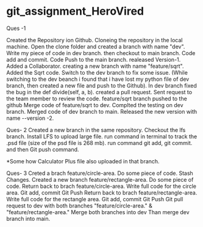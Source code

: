 # git_assignment_HeroVired
Ques -1 

Created the Repository ion Github.
Cloneing the repository in the local machine.
Open the clone folder and created a branch with name "dev". 
Write my piece of code in dev branch.
then checkout to main branch.
Code add and commit.
Code Push to the main branch.
realeased Version-1.
Added a Collaborator.
creating a new branch with name "feature/sqrt".
Added the Sqrt code.
Switch to the dev branch to fix some issue. (While switching to the dev beanch i found that i have lost my python file of dev branch, then created a new file and push to the Github).
In dev branch fixed the bug in the def divide(self, a, b).
created a pull request.
Sent request to the team member to review the code. 
feature/sqrt branch pushed to the github 
Merge code of feature/sqrt to dev.
Complted the testing on dev branch.
Merged code of dev branch to main.
Released the new version with name --version -2.

Ques- 2
Created a new branch in the same repository.
Checkout the lfs branch.
Install LFS to upload large file.
run command in terminal to track the .psd file (size of the psd file is 268 mb).
run command git add, git commit.
and then Git push command.

*Some how Calculator Plus file also uploaded in that branch.


Ques- 3
Creted a brach feature/circle-area.
Do some piece of code.
Stash Changes.
Created a new branch feature/rectangle-area.
Do some piece of code.
Return back to brach feature/circle-area.
Write full code for the circle area.
Git add, commit
Git Push
Return back to brach feature/rectangle-area.
Write full code for the rectangle area.
Git add, commit
Git Push
Git pull request to dev with both branches "feature/circle-area." & "feature/rectangle-area."
Merge both branches into dev
Than merge dev branch into main.